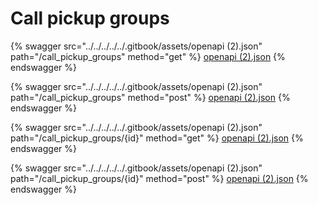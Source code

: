 # Call pickup groups

{% swagger src="../../../../../.gitbook/assets/openapi (2).json" path="/call_pickup_groups" method="get" %}
[openapi (2).json](<../../../../../.gitbook/assets/openapi (2).json>)
{% endswagger %}

{% swagger src="../../../../../.gitbook/assets/openapi (2).json" path="/call_pickup_groups" method="post" %}
[openapi (2).json](<../../../../../.gitbook/assets/openapi (2).json>)
{% endswagger %}

{% swagger src="../../../../../.gitbook/assets/openapi (2).json" path="/call_pickup_groups/{id}" method="get" %}
[openapi (2).json](<../../../../../.gitbook/assets/openapi (2).json>)
{% endswagger %}

{% swagger src="../../../../../.gitbook/assets/openapi (2).json" path="/call_pickup_groups/{id}" method="post" %}
[openapi (2).json](<../../../../../.gitbook/assets/openapi (2).json>)
{% endswagger %}
